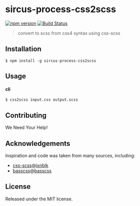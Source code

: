 # sircus-process-css2scss

[![npm version](https://img.shields.io/npm/v/sircus-process-css2scss.svg?style=flat)](https://www.npmjs.com/package/sircus-process-css2scss)
[![Build Status](https://img.shields.io/travis/sircus/process-css2scss/master.svg?style=flat)](https://travis-ci.org/sircus/process-css2scss)

> convert to scss from css4 syntax using css-scss


## Installation

```shell
$ npm install -g sircus-process-css2scss
```


## Usage

#### cli

```shell
$ css2scss input.css output.scss
```


## Contributing

We Need Your Help!


## Acknowledgements

Inspiration and code was taken from many sources, including:  

* [css-scss](https://github.com/jxnblk/css-scss)@[jxnblk](https://github.com/jxnblk)
* [basscss](https://github.com/basscss/basscss)@[basscss](https://github.com/basscss)

## License
Released under the MIT license.
